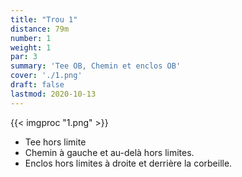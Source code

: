 ```yaml
---
title: "Trou 1"
distance: 79m
number: 1
weight: 1
par: 3
summary: 'Tee OB, Chemin et enclos OB'
cover: './1.png'
draft: false
lastmod: 2020-10-13
---
```


{{< imgproc "1.png" >}}

- Tee hors limite
- Chemin à gauche et au-delà hors limites.
- Enclos hors limites à droite et derrière la corbeille.


